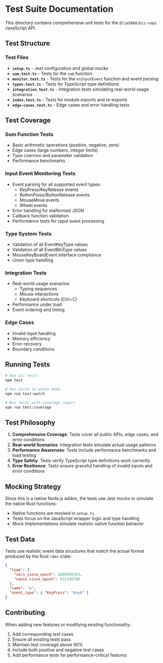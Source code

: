 # Test Suite Documentation

This directory contains comprehensive unit tests for the `@lie5860/biz-napi` JavaScript API.

## Test Structure

### Test Files

- **`setup.ts`** - Jest configuration and global mocks
- **`sum.test.ts`** - Tests for the `sum` function
- **`monitor.test.ts`** - Tests for the `onInputEvent` function and event parsing
- **`types.test.ts`** - Tests for TypeScript type definitions
- **`integration.test.ts`** - Integration tests simulating real-world usage scenarios
- **`index.test.ts`** - Tests for module exports and re-exports
- **`edge-cases.test.ts`** - Edge cases and error handling tests

## Test Coverage

### Sum Function Tests
- Basic arithmetic operations (positive, negative, zero)
- Edge cases (large numbers, integer limits)
- Type coercion and parameter validation
- Performance benchmarks

### Input Event Monitoring Tests
- Event parsing for all supported event types:
  - KeyPress/KeyRelease events
  - ButtonPress/ButtonRelease events
  - MouseMove events
  - Wheel events
- Error handling for malformed JSON
- Callback function validation
- Performance tests for rapid event processing

### Type System Tests
- Validation of all EventKeyType values
- Validation of all EventBtnType values
- MouseKeyBoardEvent interface compliance
- Union type handling

### Integration Tests
- Real-world usage scenarios:
  - Typing sequences
  - Mouse interactions
  - Keyboard shortcuts (Ctrl+C)
- Performance under load
- Event ordering and timing

### Edge Cases
- Invalid input handling
- Memory efficiency
- Error recovery
- Boundary conditions

## Running Tests

```bash
# Run all tests
npm test

# Run tests in watch mode
npm run test:watch

# Run tests with coverage report
npm run test:coverage
```

## Test Philosophy

1. **Comprehensive Coverage**: Tests cover all public APIs, edge cases, and error conditions
2. **Real-world Scenarios**: Integration tests simulate actual usage patterns
3. **Performance Awareness**: Tests include performance benchmarks and load testing
4. **Type Safety**: Tests verify TypeScript type definitions work correctly
5. **Error Resilience**: Tests ensure graceful handling of invalid inputs and error conditions

## Mocking Strategy

Since this is a native Node.js addon, the tests use Jest mocks to simulate the native Rust functions:
- Native functions are mocked in `setup.ts`
- Tests focus on the JavaScript wrapper logic and type handling
- Mock implementations simulate realistic native function behavior

## Test Data

Tests use realistic event data structures that match the actual format produced by the Rust `rdev` crate:

```json
{
  "time": { 
    "secs_since_epoch": 1695999163, 
    "nanos_since_epoch": 631148700 
  },
  "name": "a",
  "event_type": { "KeyPress": "KeyA" }
}
```

## Contributing

When adding new features or modifying existing functionality:

1. Add corresponding test cases
2. Ensure all existing tests pass
3. Maintain test coverage above 90%
4. Include both positive and negative test cases
5. Add performance tests for performance-critical features
